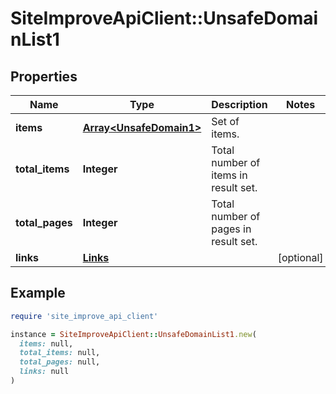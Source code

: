 # SiteImproveApiClient::UnsafeDomainList1

## Properties

| Name | Type | Description | Notes |
| ---- | ---- | ----------- | ----- |
| **items** | [**Array&lt;UnsafeDomain1&gt;**](UnsafeDomain1.md) | Set of items. |  |
| **total_items** | **Integer** | Total number of items in result set. |  |
| **total_pages** | **Integer** | Total number of pages in result set. |  |
| **links** | [**Links**](Links.md) |  | [optional] |

## Example

```ruby
require 'site_improve_api_client'

instance = SiteImproveApiClient::UnsafeDomainList1.new(
  items: null,
  total_items: null,
  total_pages: null,
  links: null
)
```

